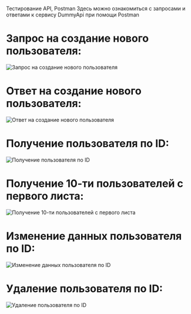 

Тестирование API, Postman
Здесь можно ознакомиться с запросами и ответами к сервису DummyApi при помощи Postman

# Запрос на создание нового пользователя:
![Запрос на создание нового пользователя](https://user-images.githubusercontent.com/8829783/171644423-7e21e42f-2bf9-42e0-97af-57a18473404d.jpg)

# Ответ на создание нового пользователя:
![Ответ на создание нового пользователя](https://user-images.githubusercontent.com/8829783/171645107-5a22f9a8-cf59-4276-bb67-440ee24f456d.jpg)

# Получение пользователя по ID:
![Получение пользователя по ID](https://user-images.githubusercontent.com/8829783/171645311-7312c253-1fcd-4136-90ec-5e84ce528076.jpg)

# Получение 10-ти пользователей с первого листа:
![Получение 10-ти пользователей с первого листа](https://user-images.githubusercontent.com/8829783/171645468-c2919036-a5a0-4d42-81a7-ddeb97bac4f5.jpg)

# Изменение данных пользователя по ID:
![Изменение данных пользователя по ID](https://user-images.githubusercontent.com/8829783/171645535-d1a9dc39-724b-4cd1-bf4a-841cbdcec9ac.jpg)

# Удаление пользователя по ID:
![Удаление пользователя по ID](https://user-images.githubusercontent.com/8829783/171645549-3db54721-7caa-4ccb-85bf-87e431585d07.jpg)
